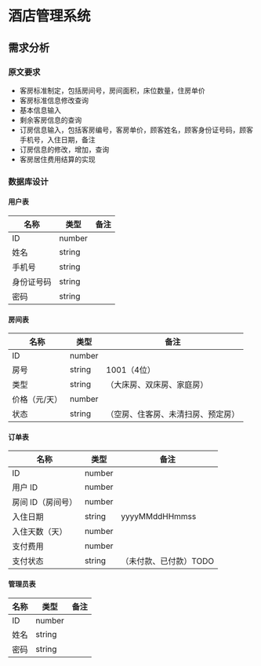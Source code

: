 # 酒店管理系统

## 需求分析

### 原文要求

- 客房标准制定，包括房间号，房间面积，床位数量，住房单价
- 客房标准信息修改查询
- 基本信息输入
- 剩余客房信息的查询
- 订房信息输入，包括客房编号，客房单价，顾客姓名，顾客身份证号码，顾客手机号，入住日期，备注
- 订房信息的修改，增加，查询
- 客房居住费用结算的实现

### 数据库设计

#### 用户表

| 名称    | 类型     | 备注  |
|-------|--------|-----|
| ID    | number |     |
| 姓名    | string |     |
| 手机号   | string |     |
| 身份证号码 | string |     |
| 密码    | string |     |

#### 房间表

| 名称          | 类型   | 备注                               |
| ------------- | ------ | ---------------------------------- |
| ID            | number |                                    |
| 房号          | string | 1001（4位）                        |
| 类型          | string | （大床房、双床房、家庭房）         |
| 价格（元/天） | number |                                    |
| 状态          | string | （空房、住客房、未清扫房、预定房） |

#### 订单表

| 名称         | 类型     | 备注             |
|------------|--------|----------------|
| ID         | number |                |
| 用户 ID      | number |                |
| 房间 ID（房间号） | number |                |
| 入住日期       | string | yyyyMMddHHmmss |
| 入住天数（天）    | number |                |
| 支付费用       | number |                |
| 支付状态       | string | （未付款、已付款）TODO  |

#### 管理员表

| 名称  | 类型     | 备注  |
|-----|--------|-----|
| ID  | number |     |
| 姓名  | string |     |
| 密码  | string |     |

